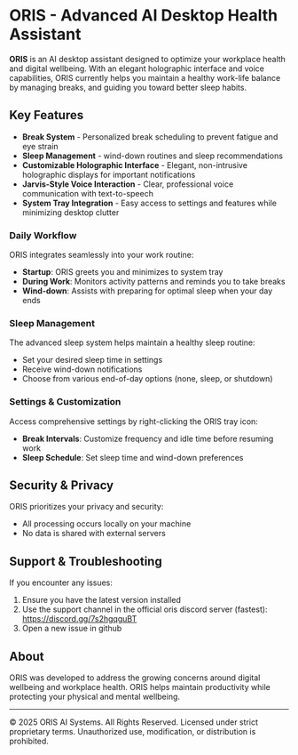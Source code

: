 # ORIS - Advanced AI Desktop Health Assistant

**ORIS** is an AI desktop assistant designed to optimize your workplace health and digital wellbeing. With an elegant holographic interface and voice capabilities, ORIS currently helps you maintain a healthy work-life balance by managing breaks, and guiding you toward better sleep habits.

## Key Features

* **Break System** - Personalized break scheduling to prevent fatigue and eye strain
* **Sleep Management** - wind-down routines and sleep recommendations 
* **Customizable Holographic Interface** - Elegant, non-intrusive holographic displays for important notifications
* **Jarvis-Style Voice Interaction** - Clear, professional voice communication with text-to-speech
* **System Tray Integration** - Easy access to settings and features while minimizing desktop clutter

### Daily Workflow
ORIS integrates seamlessly into your work routine:
- **Startup**: ORIS greets you and minimizes to system tray
- **During Work**: Monitors activity patterns and reminds you to take breaks
- **Wind-down**: Assists with preparing for optimal sleep when your day ends

### Sleep Management
The advanced sleep system helps maintain a healthy sleep routine:
- Set your desired sleep time in settings
- Receive wind-down notifications
- Choose from various end-of-day options (none, sleep, or shutdown)

### Settings & Customization
Access comprehensive settings by right-clicking the ORIS tray icon:
- **Break Intervals**: Customize frequency and idle time before resuming work
- **Sleep Schedule**: Set sleep time and wind-down preferences

## Security & Privacy

ORIS prioritizes your privacy and security:
- All processing occurs locally on your machine
- No data is shared with external servers
  
## Support & Troubleshooting

If you encounter any issues:
1. Ensure you have the latest version installed
2. Use the support channel in the official oris discord server (fastest): https://discord.gg/7s2hgqguBT
3. Open a new issue in github

## About

ORIS was developed to address the growing concerns around digital wellbeing and workplace health. ORIS helps maintain productivity while protecting your physical and mental wellbeing.

---

© 2025 ORIS AI Systems. All Rights Reserved.
Licensed under strict proprietary terms. Unauthorized use, modification, or distribution is prohibited.
